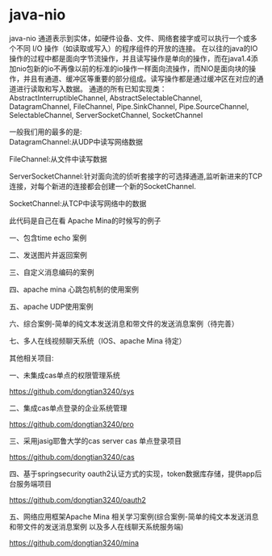 # java-nio
java-nio
  通道表示到实体，如硬件设备、文件、网络套接字或可以执行一个或多个不同 I/O 操作（如读取或写入）的程序组件的开放的连接。
       在以往的java的IO操作的过程中都是面向字节流操作，并且读写操作是单向的操作，而在java1.4添加nio包新的io不再像以前的标准的io操作一样面向流操作，而NIO是面向块的操作，并且有通道、缓冲区等重要的部分组成。读写操作都是通过缓冲区在对应的通道进行读取和写入数据。
    通道的所有已知实现类： 
AbstractInterruptibleChannel, AbstractSelectableChannel, DatagramChannel, FileChannel, Pipe.SinkChannel, Pipe.SourceChannel, SelectableChannel, ServerSocketChannel, SocketChannel 

一般我们用的最多的是:   
DatagramChannel:从UDP中读写网络数据

FileChannel:从文件中读写数据

ServerSocketChannel:针对面向流的侦听套接字的可选择通道,监听新进来的TCP连接，对每个新进的连接都会创建一个新的SocketChannel.

SocketChannel:从TCP中读写网络中的数据

此代码是自己在看 Apache Mina的时候写的例子

一、包含time echo 案例

二、发送图片并返回案例

三、自定义消息编码的案例

四、apache mina 心跳包机制的使用案例

五、apache UDP使用案例

六、综合案例-简单的纯文本发送消息和带文件的发送消息案例（待完善）

七、多人在线视频聊天系统（IOS、apache Mina  待定）

 其他相关项目:

一、未集成cas单点的权限管理系统

https://github.com/dongtian3240/sys

二、集成cas单点登录的企业系统管理

https://github.com/dongtian3240/pro

三、采用jasig耶鲁大学的cas server cas 单点登录项目

https://github.com/dongtian3240/cas

四、基于springsecurity oauth2认证方式的实现，token数据库存储，提供app后台服务端项目

https://github.com/dongtian3240/oauth2

五、网络应用框架Apache Mina 相关学习案例(综合案例-简单的纯文本发送消息和带文件的发送消息案例 以及多人在线聊天系统服务端)

https://github.com/dongtian3240/mina